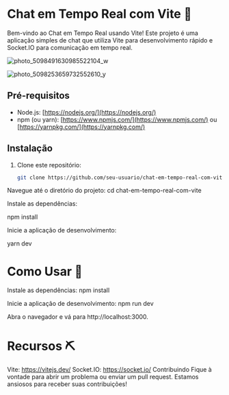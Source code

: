 # Chat em Tempo Real com Vite 🚀

Bem-vindo ao Chat em Tempo Real usando Vite! Este projeto é uma aplicação simples de chat que utiliza Vite para desenvolvimento rápido e Socket.IO para comunicação em tempo real.

![photo_5098491630985522104_w](https://github.com/GabrielCarvalho03/front-end---Chat/assets/87819769/7e0185db-b8c8-485f-a30a-13b3566f7754)


![photo_5098253659732552610_y](https://github.com/GabrielCarvalho03/front-end---Chat/assets/87819769/dd2f3600-40bf-4b99-90da-a999ff99e1d8)

## Pré-requisitos

- Node.js: [https://nodejs.org/](https://nodejs.org/)
- npm (ou yarn): [https://www.npmjs.com/](https://www.npmjs.com/) ou [https://yarnpkg.com/](https://yarnpkg.com/)

## Instalação

1. Clone este repositório:

   ```bash
   git clone https://github.com/seu-usuario/chat-em-tempo-real-com-vite.git 

Navegue até o diretório do projeto: cd chat-em-tempo-real-com-vite

Instale as dependências: 

npm install

Inicie a aplicação de desenvolvimento: 

yarn dev


# Como Usar 🚀

Instale as dependências:
npm install

Inicie a aplicação de desenvolvimento:
npm run dev

Abra o navegador e vá para http://localhost:3000.


# Recursos ⛏
Vite: https://vitejs.dev/
Socket.IO: https://socket.io/
Contribuindo
Fique à vontade para abrir um problema ou enviar um pull request. Estamos ansiosos para receber suas contribuições!


